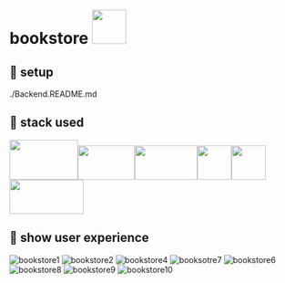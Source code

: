 # bookstore <img src="https://github.com/lucaimbalzano/bookstore/assets/45575898/ce0deb10-5391-469b-94c0-e70070927949" width="60" height="60" />
## 📎 setup 
./Backend.README.md
## 🔩 stack used
<img src="https://logos-world.net/wp-content/uploads/2021/02/Docker-Logo-700x394.png" width="120" height="70" /><img src="https://pngimg.com/uploads/mysql/mysql_PNG6.png" width="100" height="60" /><img src="https://zolmeister.com/assets/images/jwt_logo.png" width="110" height="60" /><img src="https://brandslogos.com/wp-content/uploads/images/react-logo.png" width="60" height="60" /><img src="https://brandslogos.com/wp-content/uploads/images/python-logo.png" width="60" height="60" /><img src="https://fastapi.tiangolo.com/img/logo-margin/logo-teal.png" width="130" height="60" />
## 📲 show user experience
![bookstore1](https://github.com/lucaimbalzano/bookstore/assets/45575898/97c8b93f-79eb-46e9-99de-45189fe41ba9)
![bookstore2](https://github.com/lucaimbalzano/bookstore/assets/45575898/a3ed55ce-b476-47d8-835e-39dad1949955)
![bookstore4](https://github.com/lucaimbalzano/bookstore/assets/45575898/e2c1e187-2055-4719-acf0-7d03bdb90beb)
![booksotre7](https://github.com/lucaimbalzano/bookstore/assets/45575898/a7cb393f-fca9-449f-983b-0d65fe210387)
![bookstore6](https://github.com/lucaimbalzano/bookstore/assets/45575898/30d1697c-4060-406a-a87a-d2a612850877)
![bookstore8](https://github.com/lucaimbalzano/bookstore/assets/45575898/8e89cf1b-f644-4fa4-b204-12547b5b7db9)
![bookstore9](https://github.com/lucaimbalzano/bookstore/assets/45575898/7707ef4d-62d7-494e-a23b-f05bde0e26b5)
![bookstore10](https://github.com/lucaimbalzano/bookstore/assets/45575898/29ff437b-a760-48ba-aafb-95b361b39f42)
